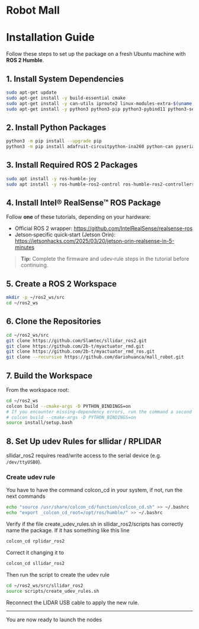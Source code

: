 # Robot Mall

# Installation Guide

Follow these steps to set up the package on a fresh Ubuntu machine with **ROS 2 Humble**.

## 1. Install System Dependencies

```bash
sudo apt-get update
sudo apt-get install -y build-essential cmake
sudo apt-get install -y can-utils iproute2 linux-modules-extra-$(uname -r)
sudo apt-get install -y python3 python3-pip python3-pybind11 python3-setuptools
```

## 2. Install Python Packages

```bash
python3 -m pip install --upgrade pip
python3 -m pip install adafruit-circuitpython-ina260 python-can pyserial
```

## 3. Install Required ROS 2 Packages

```bash
sudo apt install -y ros-humble-joy
sudo apt install -y ros-humble-ros2-control ros-humble-ros2-controllers
```

## 4. Install Intel® RealSense™ ROS Package

Follow **one** of these tutorials, depending on your hardware:

* Official ROS 2 wrapper: <https://github.com/IntelRealSense/realsense-ros>
* Jetson‑specific quick‑start (Jetson Orin): <https://jetsonhacks.com/2025/03/20/jetson-orin-realsense-in-5-minutes>

> **Tip:** Complete the firmware and udev‑rule steps in the tutorial before continuing.

## 5. Create a ROS 2 Workspace

```bash
mkdir -p ~/ros2_ws/src
cd ~/ros2_ws
```

## 6. Clone the Repositories

```bash
cd ~/ros2_ws/src
git clone https://github.com/Slamtec/sllidar_ros2.git
git clone https://github.com/2b-t/myactuator_rmd.git
git clone https://github.com/2b-t/myactuator_rmd_ros.git
git clone --recursive https://github.com/dariohuanca/mall_robot.git
```

## 7. Build the Workspace

From the workspace root:

```bash
cd ~/ros2_ws
colcon build --cmake-args -D PYTHON_BINDINGS=on
# If you encounter missing‑dependency errors, run the command a second time:
# colcon build --cmake-args -D PYTHON_BINDINGS=on
source install/setup.bash
```

## 8. Set Up udev Rules for sllidar / RPLIDAR

sllidar_ros2 requires read/write access to the serial device (e.g. `/dev/ttyUSB0`).

### Create udev rule

You have to have the command colcon_cd in your system, if not, run the next commands

```bash
echo "source /usr/share/colcon_cd/function/colcon_cd.sh" >> ~/.bashrc
echo "export _colcon_cd_root=/opt/ros/humble/" >> ~/.bashrc
```

Verify if the file create_udev_rules.sh in sllidar_ros2/scripts has correctly name the package.
If it has something like this line 

```bash
colcon_cd rplidar_ros2
```

Correct it changing it to 

```bash
colcon_cd sllidar_ros2
```

Then run the script to create the udev rule

```bash
cd ~/ros2_ws/src/sllidar_ros2
source scripts/create_udev_rules.sh
```

Reconnect the LIDAR USB cable to apply the new rule.

---

You are now ready to launch the nodes